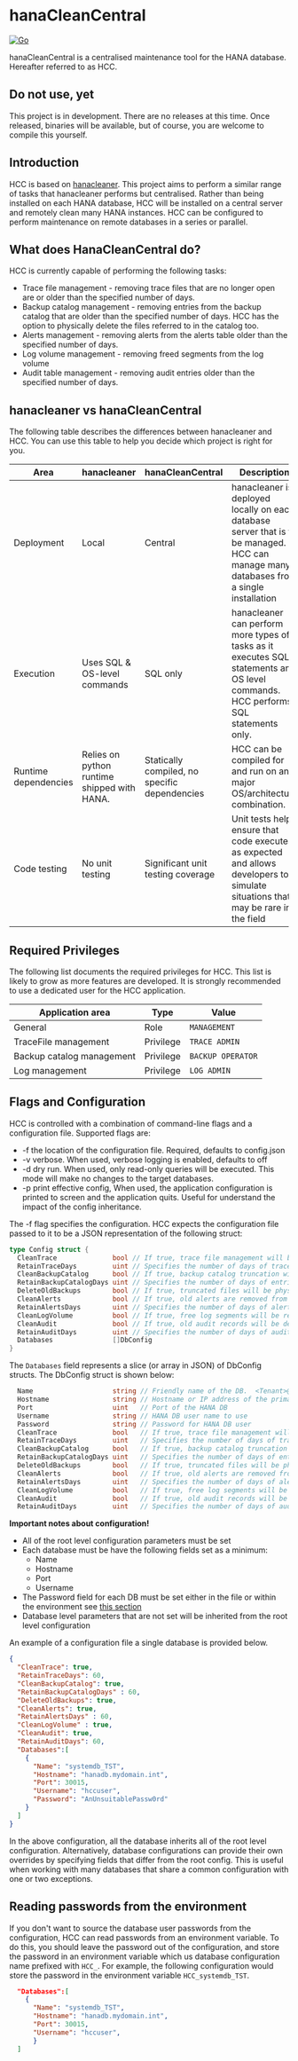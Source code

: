 # hanaCleanCentral

[![Go](https://github.com/mr-stringer/hanaCleanCentral/actions/workflows/go.yml/badge.svg)](https://github.com/mr-stringer/hanaCleanCentral/actions/workflows/go.yml)

hanaCleanCentral is a centralised maintenance tool for the HANA database.  Hereafter referred to as HCC.

## Do not use, yet

This project is in development.  There are no releases at this time.  Once released, binaries will be available, but of course, you are welcome to compile this yourself.

## Introduction

HCC is based on [hanacleaner](https://github.com/chriselswede/hanacleaner).  This project aims to perform a similar range of tasks that hanacleaner performs but centralised.  Rather than being installed on each HANA database, HCC will be installed on a central server and remotely clean many HANA instances.  HCC can be configured to perform maintenance on remote databases in a series or parallel.

## What does HanaCleanCentral do?

HCC is currently capable of performing the following tasks:

* Trace file management - removing trace files that are no longer open are or older than the specified number of days.
* Backup catalog management - removing entries from the backup catalog that are older than the specified number of days.  HCC has the option to physically delete the files referred to in the catalog too.
* Alerts management - removing alerts from the alerts table older than the specified number of days.
* Log volume management - removing freed segments from the log volume
* Audit table management - removing audit entries older than the specified number of days.

## hanacleaner vs hanaCleanCentral

The following table describes the differences between hanacleaner and HCC.  You can use this table to help you decide which project is right for you.

| Area | hanacleaner | hanaCleanCentral | Description |
|---|---|---|---|
| Deployment | Local | Central | hanacleaner is deployed locally on each database server that is to be managed.  HCC can manage many databases from a single installation |
| Execution | Uses SQL & OS-level commands | SQL only | hanacleaner can perform more types of tasks as it executes SQL statements and OS level commands.  HCC performs SQL statements only. |
| Runtime dependencies | Relies on python runtime shipped with HANA. | Statically compiled, no specific dependencies | HCC can be compiled for and run on any major OS/architecture combination.
| Code testing | No unit testing | Significant unit testing coverage | Unit tests helps ensure that code executes as expected and allows developers to simulate situations that may be rare in the field |

## Required Privileges

The following list documents the required privileges for HCC.  This list is likely to grow as more features are developed.  It is strongly recommended to use a dedicated user for the HCC application.

|Application area |Type | Value |
|---|---|---|
|General|Role|`MANAGEMENT`|
|TraceFile management |Privilege|`TRACE ADMIN`|
|Backup catalog management|Privilege|`BACKUP OPERATOR`|
|Log management|Privilege|`LOG ADMIN`|

## Flags and Configuration

HCC is controlled with a combination of command-line flags and a configuration file.  Supported flags are:

* -f the location of the configuration file.  Required, defaults to config.json
* -v verbose.  When used, verbose logging is enabled, defaults to off
* -d dry run.  When used, only read-only queries will be executed.  This mode will make no changes to the target databases.
* -p print effective config, When used, the application configuration is printed to screen and the application quits.  Useful for understand the impact of the config inheritance.

The -f flag specifies the configuration.  HCC expects the configuration file passed to it to be a JSON representation of the following struct:

```go
type Config struct {
  CleanTrace              bool // If true, trace file management will be enabled
  RetainTraceDays         uint // Specifies the number of days of trace files to retain
  CleanBackupCatalog      bool // If true, backup catalog truncation will be enabled
  RetainBackupCatalogDays uint // Specifies the number of days of entries to retain
  DeleteOldBackups        bool // If true, truncated files will be physically removed, if false entries are removed from the database only
  CleanAlerts             bool // If true, old alerts are removed from the embedded statistics server
  RetainAlertsDays        uint // Specifies the number of days of alerts to retain
  CleanLogVolume          bool // If true, free log segments will be removed from the file system
  CleanAudit              bool // If true, old audit records will be deleted
  RetainAuditDays         uint // Specifies the number of days of audit log to retain
  Databases               []DbConfig
}
```

The `Databases` field represents a slice (or array in JSON) of DbConfig structs.  The DbConfig struct is shown below:

```go
  Name                    string // Friendly name of the DB.  <Tenant>@<SID> is a good option here
  Hostname                string // Hostname or IP address of the primary HANA node
  Port                    uint   // Port of the HANA DB
  Username                string // HANA DB user name to use
  Password                string // Password for HANA DB user
  CleanTrace              bool   // If true, trace file management will be enabled
  RetainTraceDays         uint   // Specifies the number of days of trace files to retain
  CleanBackupCatalog      bool   // If true, backup catalog truncation will be enabled
  RetainBackupCatalogDays uint   // Specifies the number of days of entries to retain
  DeleteOldBackups        bool   // If true, truncated files will be physically removed, if false entries are removed from the database only
  CleanAlerts             bool   // If true, old alerts are removed from the embedded statistics server
  RetainAlertsDays        uint   // Specifies the number of days of alerts to retain
  CleanLogVolume          bool   // If true, free log segments will be removed from the file system
  CleanAudit              bool   // If true, old audit records will be deleted
  RetainAuditDays         uint   // Specifies the number of days of audit log to retain
```

__Important notes about configuration!__

* All of the root level configuration parameters must be set
* Each database must be have the following fields set as a minimum:
  * Name
  * Hostname
  * Port
  * Username
* The Password field for each DB must be set either in the file or within the environment see [this section](#Reading-passwords-from-the-environment)
* Database level parameters that are not set will be inherited from the root level configuration

An example of a configuration file a single database is provided below.

```JSON
{
  "CleanTrace": true,
  "RetainTraceDays": 60,
  "CleanBackupCatalog": true,
  "RetainBackupCatalogDays" : 60,
  "DeleteOldBackups": true,
  "CleanAlerts": true,
  "RetainAlertsDays" : 60,
  "CleanLogVolume" : true,
  "CleanAudit": true,
  "RetainAuditDays": 60,
  "Databases":[
    {
      "Name": "systemdb_TST",
      "Hostname": "hanadb.mydomain.int",
      "Port": 30015,
      "Username": "hccuser",
      "Password": "AnUnsuitablePassw0rd"
    }
  ]
}
```

In the above configuration, all the database inherits all of the root level configuration.  Alternatively, database configurations can provide their own overrides by specifying fields that differ from the root config.  This is useful when working with many databases that share a common configuration with one or two exceptions.

## Reading passwords from the environment

If you don't want to source the database user passwords from the configuration, HCC can read passwords from an environment variable.  To do this, you should leave the password out of the configuration, and store the password in an environment variable which us database configuration name prefixed with `HCC_`.  For example, the following configuration would store the password in the environment variable `HCC_systemdb_TST`.

```JSON
  "Databases":[
    {
      "Name": "systemdb_TST",
      "Hostname": "hanadb.mydomain.int",
      "Port": 30015,
      "Username": "hccuser",
      }
  ]
  ```
